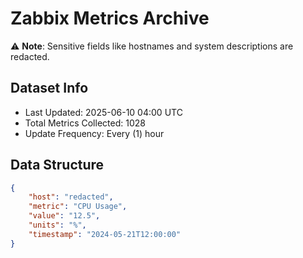 # Zabbix Metrics Archive

⚠️ **Note**: Sensitive fields like hostnames and system descriptions are redacted.

## Dataset Info
- Last Updated: 2025-06-10 04:00 UTC
- Total Metrics Collected: 1028
- Update Frequency: Every (1) hour

## Data Structure
```json
{
    "host": "redacted",
    "metric": "CPU Usage",
    "value": "12.5",
    "units": "%",
    "timestamp": "2024-05-21T12:00:00"
}
```
